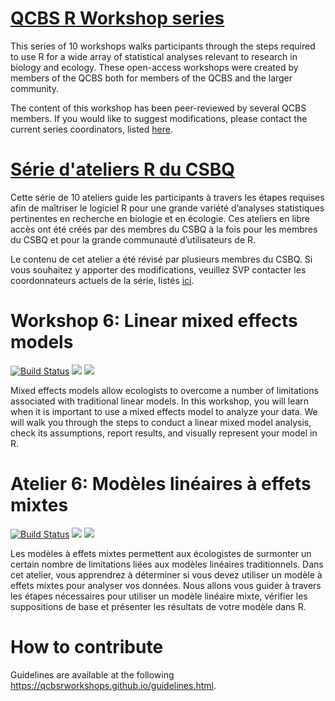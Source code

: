 <link href="//maxcdn.bootstrapcdn.com/font-awesome/4.7.0/css/font-awesome.min.css" rel="stylesheet">

# [QCBS R Workshop series](https://wiki.qcbs.ca/r) <i class='fa fa-guthb'></i>

This series of 10 workshops walks participants through the steps required to
use R for a wide array of statistical analyses relevant to research in biology
and ecology. These open-access workshops were created by members of the QCBS
both for members of the QCBS and the larger community.

The content of this workshop has been peer-reviewed by several QCBS members. If
you would like to suggest modifications, please contact the current series
coordinators, listed [here](https://wiki.qcbs.ca/r).

# [Série d'ateliers R du CSBQ](https://wiki.qcbs.ca/r) <i class='fa fa-guthb'></i>

Cette série de 10 ateliers guide les participants à travers les étapes requises
afin de maîtriser le logiciel R pour une grande variété d’analyses statistiques
pertinentes en recherche en biologie et en écologie. Ces ateliers en libre
accès ont été créés par des membres du CSBQ à la fois pour les membres du CSBQ
et pour la grande communauté d’utilisateurs de R.

Le contenu de cet atelier a été révisé par plusieurs membres du CSBQ. Si vous
souhaitez y apporter des modifications, veuillez SVP contacter les
coordonnateurs actuels de la série, listés [ici](https://wiki.qcbs.ca/r).

# Workshop 6: Linear mixed effects models
[![Build Status](https://img.shields.io/travis/QCBSRworkshops/workshop06/dev?style=for-the-badge)](https://travis-ci.org/QCBSRworkshops/workshop06)
[![](https://img.shields.io/static/v1?style=for-the-badge&label=Presentation&message=Workshop%206&color=blue)](https://qcbsrworkshops.github.io/workshop06/workshop06-en/workshop06-en.html)
[![](https://img.shields.io/static/v1?style=for-the-badge&label=Wiki&message=Workshop%206&color=violet)](https://wiki.qcbs.ca/r_workshop6)

Mixed effects models allow ecologists to overcome a number of limitations
associated with traditional linear models. In this workshop, you will learn
when it is important to use a mixed effects model to analyze your data. We will
walk you through the steps to conduct a linear mixed model analysis, check its
assumptions, report results, and visually represent your model in R.

# Atelier 6: Modèles linéaires à effets mixtes
[![Build Status](https://img.shields.io/travis/QCBSRworkshops/workshop06/dev?style=for-the-badge)](https://travis-ci.org/QCBSRworkshops/workshop06)
[![](https://img.shields.io/static/v1?style=for-the-badge&label=Présentation&message=Atelier%206&color=blue)](https://qcbsrworkshops.github.io/workshop06/workshop06-fr/workshop06-fr.html)
[![](https://img.shields.io/static/v1?style=for-the-badge&label=Wiki&message=Atelier%206&color=violet)](https://wiki.qcbs.ca/r_atelier6)

Les modèles à effets mixtes permettent aux écologistes de surmonter un certain
nombre de limitations liées aux modèles linéaires traditionnels. Dans cet
atelier, vous apprendrez à déterminer si vous devez utiliser un modèle à effets
mixtes pour analyser vos données. Nous allons vous guider à travers les étapes
nécessaires pour utiliser un modèle linéaire mixte, vérifier les suppositions
de base et présenter les résultats de votre modèle dans R.


# How to contribute

Guidelines are available at the following
https://qcbsrworkshops.github.io/guidelines.html.

